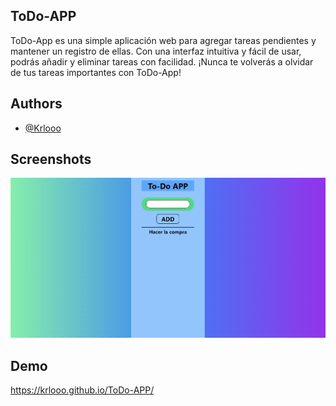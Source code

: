 
## ToDo-APP

ToDo-App es una simple aplicación web para agregar tareas pendientes y mantener un registro de ellas. Con una interfaz intuitiva y fácil de usar, podrás añadir y eliminar tareas con facilidad. ¡Nunca te volverás a olvidar de tus tareas importantes con ToDo-App!


## Authors

- [@Krlooo](https://github.com/Krlooo)


## Screenshots

![App Screenshot](https://github.com/Krlooo/ToDo-APP/blob/main/screenshots/screenshot-1.PNG)


## Demo

https://krlooo.github.io/ToDo-APP/

